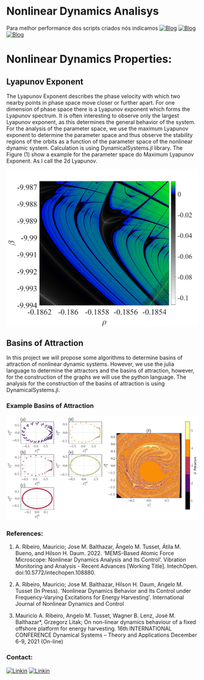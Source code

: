 # Nonlinear Dynamics Analisys
Para melhor performance dos scripts criados nós indicamos
[![Blog](https://img.shields.io/badge/Julia%20Lang-Download-red?style=for-the-badge)](https://julialang.org/)
[![Blog](https://img.shields.io/badge/Ubuntu-Download-orange?style=for-the-badge)](www.ubuntu.org)
[![Blog](https://img.shields.io/badge/Python-Download-blue?style=for-the-badge)](www.python.org)




# Nonlinear Dynamics Properties:

## Lyapunov Exponent

The Lyapunov Exponent describes the phase velocity with which two nearby points in phase space move closer or further apart. For one dimension of phase space there is a Lyapunov exponent which forms the Lyapunov spectrum. It is often interesting to observe only the largest Lyapunov exponent, as this determines the general behavior of the system. For the analysis of the parameter space, we use the maximum Lyapunov exponent to determine the parameter space and thus observe the stability regions of the orbits as a function of the parameter space of the nonlinear dynamic system. Calculation is using DynamicalSystems.jl library. The Figure (1) show a example for the parameter space do Maximum Lyapunov Exponent. As I call the 2d Lyapunov.

![Bacia_atracao](/docs/assets/images/Imagem1.png)


## Basins of Attraction

In this project we will propose some algorithms to determine basins of attraction of nonlinear dynamic systems. However, we use the julia language to determine the attractors and the basins of attraction, however, for the construction of the graphs we will use the python language. The analysis for the construction of the basins of attraction is using DynamicalSystems.jl.

### Example Basins of Attraction


![Bacia_atracao](/docs/assets/images/bacias_intermitent.png)


### References:
1. A. Ribeiro, Mauricio; Jose M. Balthazar, Ângelo M. Tusset, Átila M. Bueno, and Hilson H. Daum. 2022. ‘MEMS-Based Atomic Force Microscope: Nonlinear Dynamics Analysis and Its Control’. Vibration Monitoring and Analysis - Recent Advances [Working Title]. IntechOpen. doi:10.5772/intechopen.108880.

2. A. Ribeiro, Mauricio; Jose M. Balthazar, Hilson H. Daum, Angelo M. Tusset (In Press). 'Nonlinear Dynamics Behavior and Its Control under Frequency-Varying Excitations for Energy Harvesting'. International Journal of Nonlinear Dynamics and Control

3. Mauricio A. Ribeiro, Angelo M. Tusset, Wagner B. Lenz, José M. Balthazar*, Grzegorz Litak; On non-linear dynamics behaviour of a fixed offshore platform for energy harvesting. 16th INTERNATIONAL CONFERENCE Dynamical Systems – Theory and Applications December 6-9, 2021 (On-line)

### Contact:
[![Linkin](https://img.shields.io/badge/Linkedin-Link-blue?style=for-the-badge)](https://www.linkedin.com/in/mauricio-ribeiro-760b5b268/)
[![Linkin](https://img.shields.io/badge/Instagram-Link-red?style=for-the-badge)](https://www.https://www.instagram.com/science.mau/)
